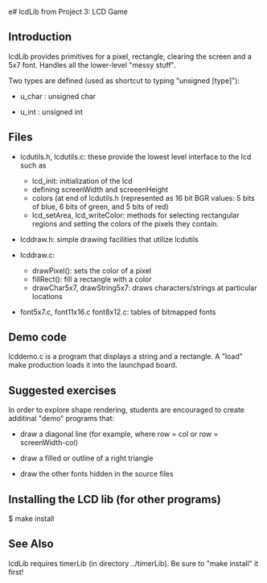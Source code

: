 e# lcdLib from Project 3: LCD Game
## Introduction

lcdLib provides primitives for a pixel, rectangle, clearing the screen and a 5x7 font. Handles all the lower-level "messy stuff". 


Two types are defined (used as shortcut to typing "unsigned [type]"):

 - u_char : unsigned char

 - u_int : unsigned int

## Files

 - lcdutils.h, lcdutils.c: these provide the lowest level interface to
   the lcd such as

    - lcd_init: initialization of the lcd
    - defining screenWidth and screeenHeight
    - colors (at end of lcdutils.h (represented as 16 bit BGR values: 5 bits of blue, 6 bits
      of green, and 5 bits of red)
    - lcd_setArea, lcd_writeColor: methods for selecting rectangular
      regions and setting the colors of the pixels they contain.
    

 - lcddraw.h: simple drawing facilities that utilize lcdutils

 - lcddraw.c: 
     - drawPixel(): sets the color of a pixel
     - fillRect(): fill a rectangle with a color
     - drawChar5x7, drawString5x7: draws characters/strings at
     particular locations

 - font5x7.c, font11x16.c font8x12.c: tables of bitmapped fonts

## Demo code

lcddemo.c is a program that displays a string and a rectangle.  A
"load" make production loads it into the launchpad board.

## Suggested exercises

In order to explore shape rendering, students are encouraged to create additinal "demo" programs that: 

 - draw a diagonal line (for example, where row = col or row = screenWidth-col)

 - draw a filled or outline of a right triangle

 - draw the other fonts hidden in the source files

## Installing the LCD lib (for other programs)

$ make install

## See Also

lcdLib requires timerLib (in directory ../timerLib).  Be sure to "make install" it first!
